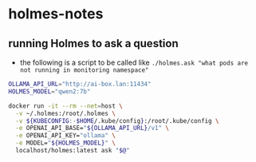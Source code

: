 # holmes-notes

## running Holmes to ask a question
* the following is a script to be called like `./holmes.ask "what pods are not running in monitoring namespace"`
```sh
OLLAMA_API_URL="http://ai-box.lan:11434"
HOLMES_MODEL="qwen2:7b"

docker run -it --rm --net=host \
  -v ~/.holmes:/root/.holmes \
  -v ${KUBECONFIG:-$HOME/.kube/config}:/root/.kube/config \
  -e OPENAI_API_BASE="${OLLAMA_API_URL}/v1" \
  -e OPENAI_API_KEY="ollama" \
  -e MODEL="${HOLMES_MODEL}" \
  localhost/holmes:latest ask "$@"
```
